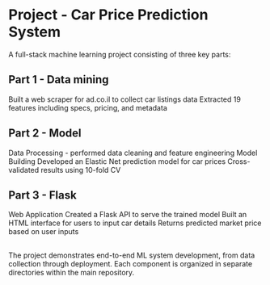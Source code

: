 # Project - Car Price Prediction System
A full-stack machine learning project consisting of three key parts:

## Part 1 - Data mining  
Built a web scraper for ad.co.il to collect car listings data
Extracted 19 features including specs, pricing, and metadata

## Part 2 - Model
Data Processing - performed data cleaning and feature engineering
Model Building Developed an Elastic Net prediction model for car prices
Cross-validated results using 10-fold CV

## Part 3 - Flask
Web Application
Created a Flask API to serve the trained model
Built an HTML interface for users to input car details
Returns predicted market price based on user inputs

## 
The project demonstrates end-to-end ML system development, from data collection through deployment. Each component is organized in separate directories within the main repository.
